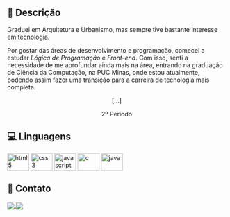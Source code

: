 ## 📝 Descrição
Graduei em Arquitetura e Urbanismo, mas sempre tive bastante interesse em tecnologia.

Por gostar das áreas de desenvolvimento e programação, comecei a estudar *Lógica de Programação* e *Front-end*. Com isso, senti a necessidade de me aprofundar ainda mais na área, entrando na graduação de Ciência da Computação, na PUC Minas, onde estou atualmente, podendo assim fazer uma transição para a carreira de tecnologia mais completa.

<div align="center">
  <p>[...]</p>
  <p>2º Período</p>
</div>


## 💻 Linguagens
<div style="display: inline-block">
  <img align="center" alt="html5" height="40" width="50" src="https://cdn.jsdelivr.net/gh/devicons/devicon/icons/html5/html5-plain.svg"/>
  <img align="center" alt="css3" height="40" width="50" src="https://cdn.jsdelivr.net/gh/devicons/devicon/icons/css3/css3-plain.svg"/>
  <img align="center" alt="javascript" height="40" width="50" src="https://cdn.jsdelivr.net/gh/devicons/devicon/icons/javascript/javascript-plain.svg"/>
  <img align="center" alt="c" height="40" width="50" src="https://cdn.jsdelivr.net/gh/devicons/devicon/icons/c/c-plain.svg"/>
  <img align="center" alt="java" height="40" width="50" src="https://cdn.jsdelivr.net/gh/devicons/devicon/icons/java/java-original.svg"/>
</div>

<br>

## 🔎 Contato
<div style="display: inline-block">
  <a href="https://www.linkedin.com/in/pedro-boscatti/" target="_blank">
    <img align="center" src="https://img.shields.io/badge/LinkedIn-0077B5?style=for-the-badge&logo=linkedin&logoColor=white" target="_blank"/>
  </a>
  <a href="mailto: pedroboscatti@gmail.com" target="_blank">
    <img align="center" src="https://img.shields.io/badge/Gmail-D14836?style=for-the-badge&logo=gmail&logoColor=white" target="_blank"/>
  </a>
</div>
